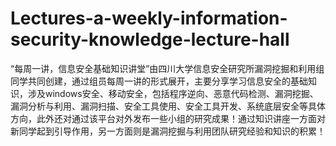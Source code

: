 # Lectures-a-weekly-information-security-knowledge-lecture-hall
“每周一讲，信息安全基础知识讲堂”由四川大学信息安全研究所漏洞挖掘和利用组同学共同创建，通过组员每周一讲的形式展开，主要分享学习信息安全的基础知识，涉及windows安全、移动安全，包括程序逆向、恶意代码检测、漏洞挖掘、漏洞分析与利用、漏洞扫描、安全工具使用、安全工具开发、系统底层安全等具体方向，此外还对通过该平台对外发布一些小组的研究成果！通过知识讲座一方面对新同学起到引导作用，另一方面则是漏洞挖掘与利用团队研究经验和知识的积累！
